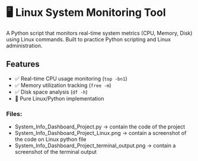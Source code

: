 
# 🖥️ Linux System Monitoring Tool

A Python script that monitors real-time system metrics (CPU, Memory, Disk) using Linux commands. Built to practice Python scripting and Linux administration.

## Features
- ✅ Real-time CPU usage monitoring (`top -bn1`)
- ✅ Memory utilization tracking (`free -m`)
- ✅ Disk space analysis (`df -h`)
- 🐧 Pure Linux/Python implementation

### Files:
- System_Info_Dashboard_Project.py -> contain the code of the project
- System_Info_Dashboard_Project_Linux.png -> contain a screenshot of the code on Linux python file
- System_Info_Dashboard_Project_terminal_output.png -> contain a screenshot of the terminal output

